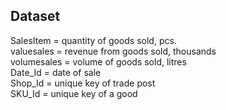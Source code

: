## Dataset

SalesItem = quantity of goods sold, pcs.  
valuesales = revenue from goods sold, thousands  
volumesales = volume of goods sold, litres  
Date_Id = date of sale  
Shop_Id = unique key of trade post  
SKU_Id = unique key of a good  
